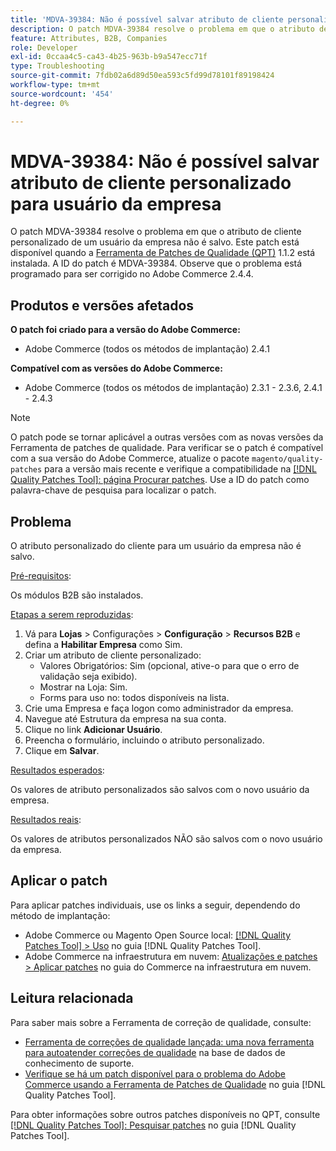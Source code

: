 ```yaml
---
title: 'MDVA-39384: Não é possível salvar atributo de cliente personalizado para usuário da empresa'
description: O patch MDVA-39384 resolve o problema em que o atributo de cliente personalizado de um usuário da empresa não é salvo. Este patch está disponível quando a [Ferramenta de correções de qualidade (QPT)](https://experienceleague.adobe.com/pt-br/docs/commerce-operations/tools/quality-patches-tool/quality-patches-tool-to-self-serve-quality-patches) 1.1.2 está instalada. A ID do patch é MDVA-39384. Observe que o problema está programado para ser corrigido no Adobe Commerce 2.4.4.
feature: Attributes, B2B, Companies
role: Developer
exl-id: 0ccaa4c5-ca43-4b25-963b-b9a547ecc71f
type: Troubleshooting
source-git-commit: 7fdb02a6d89d50ea593c5fd99d78101f89198424
workflow-type: tm+mt
source-wordcount: '454'
ht-degree: 0%

---
```


# MDVA-39384: Não é possível salvar atributo de cliente personalizado para usuário da empresa

O patch MDVA-39384 resolve o problema em que o atributo de cliente personalizado de um usuário da empresa não é salvo. Este patch está disponível quando a [Ferramenta de Patches de Qualidade (QPT)](https://experienceleague.adobe.com/pt-br/docs/commerce-operations/tools/quality-patches-tool/quality-patches-tool-to-self-serve-quality-patches) 1.1.2 está instalada. A ID do patch é MDVA-39384. Observe que o problema está programado para ser corrigido no Adobe Commerce 2.4.4.

## Produtos e versões afetados

**O patch foi criado para a versão do Adobe Commerce:**

* Adobe Commerce (todos os métodos de implantação) 2.4.1

**Compatível com as versões do Adobe Commerce:**

* Adobe Commerce (todos os métodos de implantação) 2.3.1 - 2.3.6, 2.4.1 - 2.4.3

>[!NOTE]
>
>O patch pode se tornar aplicável a outras versões com as novas versões da Ferramenta de patches de qualidade. Para verificar se o patch é compatível com a sua versão do Adobe Commerce, atualize o pacote `magento/quality-patches` para a versão mais recente e verifique a compatibilidade na [[!DNL Quality Patches Tool]: página Procurar patches](https://experienceleague.adobe.com/pt-br/docs/commerce-operations/tools/quality-patches-tool/quality-patches-tool-to-self-serve-quality-patches). Use a ID do patch como palavra-chave de pesquisa para localizar o patch.

## Problema

O atributo personalizado do cliente para um usuário da empresa não é salvo.

<u>Pré-requisitos</u>:

Os módulos B2B são instalados.

<u>Etapas a serem reproduzidas</u>:

1. Vá para **Lojas** > Configurações > **Configuração** > **Recursos B2B** e defina a **Habilitar Empresa** como Sim.
1. Criar um atributo de cliente personalizado:
   * Valores Obrigatórios: Sim (opcional, ative-o para que o erro de validação seja exibido).
   * Mostrar na Loja: Sim.
   * Forms para uso no: todos disponíveis na lista.
1. Crie uma Empresa e faça logon como administrador da empresa.
1. Navegue até Estrutura da empresa na sua conta.
1. Clique no link **Adicionar Usuário**.
1. Preencha o formulário, incluindo o atributo personalizado.
1. Clique em **Salvar**.

<u>Resultados esperados</u>:

Os valores de atributo personalizados são salvos com o novo usuário da empresa.

<u>Resultados reais</u>:

Os valores de atributos personalizados NÃO são salvos com o novo usuário da empresa.

## Aplicar o patch

Para aplicar patches individuais, use os links a seguir, dependendo do método de implantação:

* Adobe Commerce ou Magento Open Source local: [[!DNL Quality Patches Tool] > Uso](/help/tools/quality-patches-tool/usage.md) no guia [!DNL Quality Patches Tool].
* Adobe Commerce na infraestrutura em nuvem: [Atualizações e patches > Aplicar patches](https://experienceleague.adobe.com/docs/commerce-cloud-service/user-guide/develop/upgrade/apply-patches.html?lang=pt-BR) no guia do Commerce na infraestrutura em nuvem.

## Leitura relacionada

Para saber mais sobre a Ferramenta de correção de qualidade, consulte:

* [Ferramenta de correções de qualidade lançada: uma nova ferramenta para autoatender correções de qualidade](https://experienceleague.adobe.com/pt-br/docs/commerce-operations/tools/quality-patches-tool/quality-patches-tool-to-self-serve-quality-patches) na base de dados de conhecimento de suporte.
* [Verifique se há um patch disponível para o problema do Adobe Commerce usando a Ferramenta de Patches de Qualidade](/help/tools/quality-patches-tool/patches-available-in-qpt/check-patch-for-magento-issue-with-magento-quality-patches.md) no guia [!DNL Quality Patches Tool].

Para obter informações sobre outros patches disponíveis no QPT, consulte [[!DNL Quality Patches Tool]: Pesquisar patches](https://experienceleague.adobe.com/tools/commerce-quality-patches/index.html?lang=pt-BR) no guia [!DNL Quality Patches Tool].
